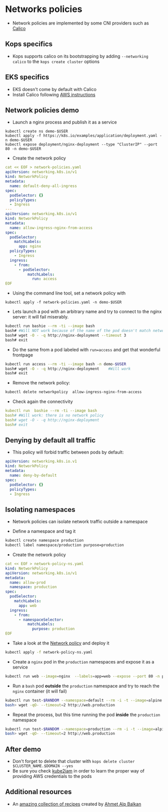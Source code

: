 # Networks policies

* Network policies are implemented by some CNI providers such as [Calico](https://docs.projectcalico.org/v2.0/getting-started/kubernetes/)

## Kops specifics

* Kops supports calico on its bootstrapping by adding `--networking calico` to the `kops create cluster` options

## EKS specifics

* EKS doesn't come by default with Calico
* Install Calico following [AWS instructions](https://docs.aws.amazon.com/eks/latest/userguide/calico.html) 

## Network policies demo

* Launch a nginx process and publish it as a service

```
kubectl create ns demo-$USER
kubectl apply -f https://k8s.io/examples/application/deployment.yaml -n demo-$USER
kubectl expose deployment/nginx-deployment --type "ClusterIP" --port 80 -n demo-$USER
``` 

* Create the network policy

```yaml
cat << EOF > network-policies.yaml
apiVersion: networking.k8s.io/v1
kind: NetworkPolicy
metadata:
  name: default-deny-all-ingress
spec:
  podSelector: {}
  policyTypes:
  - Ingress
---
apiVersion: networking.k8s.io/v1
kind: NetworkPolicy
metadata:
  name: allow-ingress-nginx-from-access
spec:
  podSelector:
    matchLabels:
      app: nginx
  policyTypes:
    - Ingress
  ingress:
    - from:
      - podSelector:
          matchLabels:
            run: access
EOF
```

* Using the command line tool, set a network policy with 

```
kubectl apply -f network-policies.yaml -n demo-$USER
```

*  Lets launch a pod with an arbitrary name and try to connect to the nginx server: it will fail miserably.

```bash
kubectl run bashie --rm -ti --image bash
bash# #Will NOT work because of the name of the pod doesn't match network policy selector
bash# wget -O - -q http://nginx-deployment --timeout 3
bash# exit
```

* Do the same from a pod labeled with `run=access` and get that wonderful frontpage

``` bash
kubectl run access --rm -ti --image bash -n demo-$USER
bash# wget -O - -q http://nginx-deployment    #Will work
bash# exit
```

* Remove the network policy: 

```bash
kubectl delete networkpolicy  allow-ingress-nginx-from-access
```

* Check again the connectivity

``` yaml
kubectl run  bashie --rm -ti --image bash
bash# #Will work: there is no network policy 
bash# wget -O - -q http://nginx-deployment 
bash# exit
```

## Denying by default all traffic

* This policy will forbid traffic between pods by default:

```yaml
apiVersion: networking.k8s.io.v1
kind: NetworkPolicy
metadata:
  name: deny-by-default
spec:
  podSelector: {}
  policyTypes:
  - Ingress
```

## Isolating namespaces

* Network policies can isolate network traffic outside a namespace

* Define a namespace and tag it

```bash
kubectl create namespace production
kubectl label namespace/production purpose=production
```

* Create the network policy

```yaml
cat << EOF > network-policy-ns.yaml
kind: NetworkPolicy
apiVersion: networking.k8s.io/v1
metadata:
  name: allow-prod
  namespace: production
spec:
  podSelector:
    matchLabels:
      app: web
  ingress:
    - from:
      - namespaceSelector:
          matchLabels:
            purpose: production
EOF
```

* Take a look at the [Network policy](network-policy-ns.yaml) and deploy it

```bash
kubectl apply -f network-policy-ns.yaml
```

* Create a `nginx` pod in the `production` namespaces and expose it as a service

```bash
kubectl run web --image=nginx  --labels=app=web --expose --port 80 -n production
```

* Run a `bash` pod **outside** the `production` namespace and try to reach the `nginx` container (it will fail)

```bash
kubectl run test-$RANDOM --namespace=default --rm -i -t --image=alpine -- sh
bash> wget -qO- --timeout=2 http://web.production
```

* Repeat the process, but this time running the pod **inside** the `production` namespace

```bash
kubectl run test-$RANDOM --namespace=production --rm -i -t --image=alpine -- sh
bash> wget -qO- --timeout=2 http://web.production
```

## After demo

* Don't forget to delete that cluster with `kops delete cluster $CLUSTER_NAME.$DOMAIN --yes`
* Be sure you check [kube2iam](https://github.com/jtblin/kube2iam) in order to learn the proper way of providing AWS credentials to the pods

## Additional resources

* An [amazing collection of recipes](
https://github.com/ahmetb/kubernetes-network-policy-recipes
) created by [Ahmet Alp Balkan](https://github.com/ahmetb)
